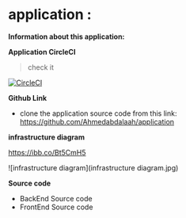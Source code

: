 # application :

**Information about this application:**

**Application CircleCI**

> check it 

[![CircleCI](https://circleci.com/gh/Ahmedabdalaah/application.svg?style=shield)](https://app.circleci.com/pipelines/github/Ahmedabdalaah)


**Github Link**

- clone the application source code from this link: https://github.com/Ahmedabdalaah/application


**infrastructure diagram**

https://ibb.co/Bt5CmH5 

![infrastructure diagram](infrastructure diagram.jpg)

**Source code**

- BackEnd Source code
- FrontEnd Source code









